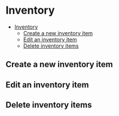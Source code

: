 # Inventory

- [Inventory](#inventory)
  - [Create a new inventory item](#create-a-new-inventory-item)
  - [Edit an inventory item](#edit-an-inventory-item)
  - [Delete inventory items](#delete-inventory-items)

## Create a new inventory item

## Edit an inventory item

## Delete inventory items
